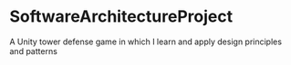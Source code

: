 # SoftwareArchitectureProject
A Unity tower defense game in which I learn and apply design principles and patterns
